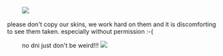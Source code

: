  ⠀ ⠀⠀![](https://i.postimg.cc/cLkfkTCY/Untitled1499-20250719131059.png)

please don't copy our skins, we work hard on them and it is discomforting to see them taken. especially without permission :-(

 ⠀ ⠀⠀no dni just don't be weird!!!  ![](https://i.postimg.cc/LsbYGGBn/ecc6086388612c268d2198c8cfe834ddd9987433.gif)
